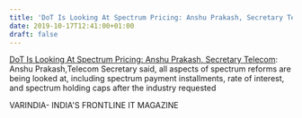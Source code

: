 ```yaml
---
title: 'DoT Is Looking At Spectrum Pricing: Anshu Prakash, Secretary Telecom'
date: 2019-10-17T12:41:00+01:00
draft: false
---
```


[DoT Is Looking At Spectrum Pricing: Anshu Prakash, Secretary Telecom](https://varindia.com/news/dot-is-looking-at-spectrum-pricing-anshu-prakash-secretary-telecom#.XahTcYD0nUQ.blogger): Anshu Prakash,Telecom Secretary said, all aspects of spectrum reforms are being looked at, including spectrum payment installments, rate of interest, and spectrum holding caps after the industry requested  
  
VARINDIA- INDIA'S FRONTLINE IT MAGAZINE